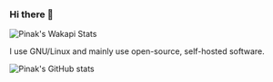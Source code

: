 ### Hi there 👋
![Pinak's Wakapi Stats](https://github-readme-stats.vercel.app/api/wakatime?username=pythoncrazy&api_domain=waka.supersketchy.me&bg_color=1A202C&title_color=2F855A&icon_color=2F855A&text_color=ffffff&custom_title=Wakapi%20Week%20Stats&layout=compact)

I use GNU/Linux and mainly use open-source, self-hosted software.

![Pinak's GitHub stats](https://github-readme-stats.vercel.app/api?username=pythoncrazy&theme=dracula)
